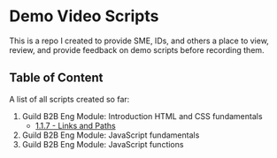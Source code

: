 # Demo Video Scripts
This is a repo I created to provide SME, IDs, and others a place to view, review, and provide feedback on demo scripts before recording them.

## Table of Content
A list of all scripts created so far:

1. Guild B2B Eng Module: Introduction HTML and CSS fundamentals
   * [1.1.7 - Links and Paths](./1-web-development-certificate​/1-intro-html-css/1.1.7-links-and-paths.md)
2. Guild B2B Eng Module: JavaScript fundamentals
3. Guild B2B Eng Module: JavaScript functions